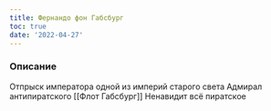 ```yaml
---
title: Фернандо фон Габсбург
toc: true
date: '2022-04-27'
---
```


### Описание
Отпрыск императора одной из империй старого света
Адмирал антипиратского [[Флот Габсбург]]
Ненавидит всё пиратское


